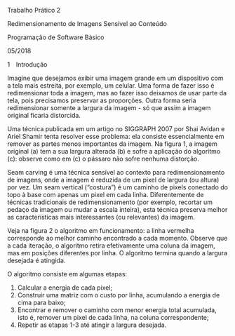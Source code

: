 Trabalho Prático 2

Redimensionamento de Imagens Sensível ao Conteúdo

Programação de Software Básico

05/2018


1 Introdução

Imagine que desejamos exibir uma imagem grande em um dispositivo com a tela mais estreita, por exemplo, um celular. Uma forma de fazer isso é redimensionar toda a imagem, mas ao fazer isso deixamos de usar parte da tela, pois precisamos preservar as proporções. Outra forma seria redimensionar somente a largura da imagem - só que assim a imagem original ficaria distorcida.

Uma técnica publicada em um artigo no SIGGRAPH 2007 por Shai Avidan e Ariel Shamir tenta resolver esse problema: ela consiste essencialmente em remover as partes menos importantes da imagem. Na figura 1, a imagem original (a) tem a sua largura alterada (b) e sofre a aplicação do algoritmo (c): observe como em (c) o pássaro não sofre nenhuma distorção.

Seam carving é uma técnica sensível ao contexto para redimensionamento de imagens, onde a imagem é reduzida de um pixel de largura (ou altura) por vez. Um seam vertical (“costura”) é um caminho de pixels conectado do topo à base com apenas um pixel em cada linha. Diferentemente de técnicas tradicionais de redimensionamento (por exemplo, recortar um pedaço da imagem ou mudar a escala inteira), esta técnica preserva melhor as características mais interessantes (ou relevantes) da imagem.

Veja na figura 2 o algoritmo em funcionamento: a linha vermelha corresponde ao melhor caminho encontrado a cada momento. Observe que a cada iteração, o algoritmo retira efetivamente uma coluna da imagem, mas em posições diferentes por linha. O algoritmo termina quando a largura desejada é atingida.

O algoritmo consiste em algumas etapas:

1. Calcular a energia de cada pixel;
2. Construir uma matriz com o custo por linha, acumulando a energia de cima para baixo;
3. Encontrar e remover o caminho com menor energia total acumulada, isto é, remover um pixel de cada linha, na coluna correspondente;
4. Repetir as etapas 1-3 até atingir a largura desejada.

